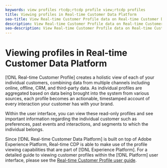 ```yaml
---
keywords: view profiles rtcdp;rtcdp profile view;rtcdp profiles
title: Viewing profiles in Real-time Customer Data Platform
seo-title: View Real-time Customer Profile data on Real-time Customer Data Platform
description: View Real-time Customer Profile data on Real-time Customer Data Platform
seo-description: View Real-time Customer Profile data on Real-time Customer Data Platform
---
```


# Viewing profiles in Real-time Customer Data Platform

[!DNL Real-time Customer Profile] creates a holistic view of each of your individual customers, combining data from multiple channels including online, offline, CRM, and third-party data. As individual profiles are aggregated based on data being brought into the system from various sources, each profile becomes an actionable, timestamped account of every interaction your customer has with your brand.

Within the user interface, you can view these read-only profiles and see important information regarding the individual customer such as preferences, past events and interactions, and segments to which the individual belongs.

Since [!DNL Real-time Customer Data Platform] is built on top of Adobe Experience Platform, Real-time CDP is able to make use of the profile viewing capabilities that are part of [!DNL Experience Platform]. For a detailed guide to viewing customer profiles within the [!DNL Platform] user interface, please see the [Real-time Customer Profile user guide](../../profile/ui/user-guide.md).